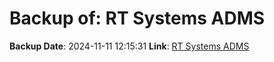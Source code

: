 # Backup of: RT Systems ADMS

**Backup Date**: 2024-11-11 12:15:31
**Link**: [RT Systems ADMS](https://przemienniki.net/export/adms.csv)
